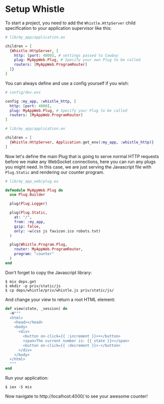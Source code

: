 # Setup Whistle

To start a project, you need to add the `Whistle.HttpServer` child specification to your application supervisor like this:

```elixir
# lib/my_app/application.ex

children = [
  {Whistle.HttpServer, [
    http: [port: 4000], # settings passed to Cowboy
    plug: MyAppWeb.Plug, # Specify your own Plug to be called
    routers: [MyAppWeb.ProgramRouter]
  ]}
]
```

You can always define and use a config yourself if you wish:

```elixir
# config/dev.exs

config :my_app, :whistle_http, [
  http: [port: 4000],
  plug: MyAppWeb.Plug, # Specify your Plug to be called
  routers: [MyAppWeb.ProgramRouter]
]

# lib/my_app/application.ex

children = [
  {Whistle.HttpServer, Application.get_env(:my_app, :whistle_http)}
]
```

Now let's define the main Plug that is going to serve normal HTTP requests before we make any WebSocket connections, here you can run any plugs you might need. In this case, we are just serving the Javascript file with `Plug.Static` and rendering our counter program.

```elixir
# lib/my_app_web/plug.ex

defmodule MyAppWeb.Plug do
  use Plug.Builder

  plug(Plug.Logger)

  plug(Plug.Static,
    at: "/",
    from: :my_app,
    gzip: false,
    only: ~w(css js favicon.ico robots.txt)
  )

  plug(Whistle.Program.Plug,
    router: MyAppWeb.ProgramRouter,
    program: "counter"
  )
end
```

Don't forget to copy the Javascript library:

```
$ mix deps.get
$ mkdir -p priv/static/js
$ cp deps/whistle/priv/whistle.js priv/static/js/
```

And change your view to return a root HTML element:

```elixir
def view(state, _session) do
  ~H"""
  <html>
    <head></head>
    <body>
      <div>
        <button on-click={{ :increment }}>+</button>
        <span>The current number is: {{ state }}></span>
        <button on-click={{ :decrement }}>-</button>
      </div>
    </body>
  </html>
  """
end
```

Run your application:

```
$ iex -S mix
```

Now navigate to http://localhost:4000/ to see your awesome counter!
